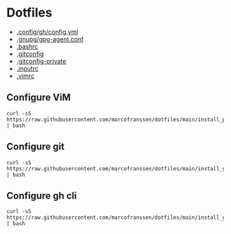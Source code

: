 # Dotfiles

- [.config/gh/config.yml](https://raw.githubusercontent.com/marcofranssen/dotfiles/main/.config/gh/config.yml)
- [.gnupg/gpg-agent.conf](https://raw.githubusercontent.com/marcofranssen/dotfiles/main/.gnupg/gpg-agent.conf)
- [.bashrc](https://raw.githubusercontent.com/marcofranssen/dotfiles/main/.bashrc)
- [.gitconfig](https://raw.githubusercontent.com/marcofranssen/dotfiles/main/.gitconfig)
- [.gitconfig-private](https://raw.githubusercontent.com/marcofranssen/dotfiles/main/.gitconfig-private)
- [.inputrc](https://raw.githubusercontent.com/marcofranssen/dotfiles/main/.inputrc)
- [.vimrc](https://raw.githubusercontent.com/marcofranssen/dotfiles/main/.vimrc)

## Configure ViM

```shell
curl -sS https://raw.githubusercontent.com/marcofranssen/dotfiles/main/install_plugins_vim.sh | bash
```

## Configure git

```shell
curl -sS https://raw.githubusercontent.com/marcofranssen/dotfiles/main/install_gitconfig.sh | bash
```

## Configure gh cli

```shell
curl -sS https://raw.githubusercontent.com/marcofranssen/dotfiles/main/install_ghconfig.sh | bash
```
